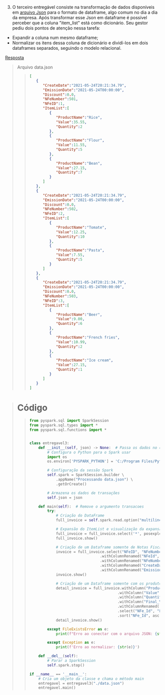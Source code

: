 3) O terceiro entregável consiste na transformação de dados disponíveis em <a href="hsrc/ttps://drive.google.com/file/d/1IDCjpDZh5St97jw4K_bAewJ8hf-rax9C/view?usp=sharing">arquivo Json</a> para o formato de dataframe, algo comum no dia a dia da empresa. Após transformar esse Json em dataframe é possível perceber que a coluna "item_list" está como dicionário. Seu gestor pediu dois pontos de atenção nessa tarefa:

- Expandir a coluna num mesmo dataframe;
- Normalizar os itens dessa coluna de dicionário e dividí-los em dois dataframes separados, seguindo o modelo relacional.

<a href ="main.py">Resposta</a>

> Arquivo data.json 
>> ~~~JSON
>> [
>>    {
>>       "CreateDate":"2021-05-24T20:21:34.79",
>>       "EmissionDate":"2021-05-24T00:00:00",
>>       "Discount":0.0,
>>       "NFeNumber":501,
>>       "NFeID":1,
>>       "ItemList":[
>>          {
>>             "ProductName":"Rice",
>>             "Value":35.55,
>>             "Quantity":2
>>          },
>>          {
>>             "ProductName":"Flour",
>>             "Value":11.55,
>>             "Quantity":5
>>          },
>>          {
>>             "ProductName":"Bean",
>>             "Value":27.15,
>>             "Quantity":7
>>          }
>>       ]
>>    },
>>    {
>>       "CreateDate":"2021-05-24T20:21:34.79",
>>       "EmissionDate":"2021-05-24T00:00:00",
>>       "Discount":0.0,
>>       "NFeNumber":502,
>>       "NFeID":2,
>>       "ItemList":[
>>          {
>>             "ProductName":"Tomate",
>>             "Value":12.25,
>>             "Quantity":10
>>          },
>>          {
>>             "ProductName":"Pasta",
>>             "Value":7.55,
>>             "Quantity":5
>>          }
>>       ]
>>    },
>>    {
>>       "CreateDate":"2021-05-24T20:21:34.79",
>>       "EmissionDate":"2021-05-24T00:00:00",
>>       "Discount":0.0,
>>       "NFeNumber":503,
>>       "NFeID":3,
>>       "ItemList":[
>>          {
>>             "ProductName":"Beer",
>>             "Value":9.00,
>>             "Quantity":6
>>          },
>>          {
>>             "ProductName":"French fries",
>>             "Value":10.99,
>>             "Quantity":2
>>          },
>>          {
>>             "ProductName":"Ice cream",
>>             "Value":27.15,
>>             "Quantity":1
>>          }
>>       ]
>>    }
>> ]
>> ~~~

> # Código
>> ~~~python
>> from pyspark.sql import SparkSession
>> from pyspark.sql.types import *
>> from pyspark.sql.functions import *
>> 
>> 
>> class entregavel3:
>>     def __init__(self, json) -> None:  # Passa os dados no construtor
>>         # Configura o Python para o Spark usar
>>         import os
>>         os.environ['PYSPARK_PYTHON'] = 'C:/Program Files/Python310/python.exe'
>> 
>>         # Configuração da sessão Spark
>>         self.spark = SparkSession.builder \
>>             .appName("Processando data.json") \
>>             .getOrCreate()
>> 
>>         # Armazena os dados de transações
>>         self.json = json
>> 
>>     def main(self):  # Remove o argumento transacoes
>>         try:
>>             # Criação do DataFrame          
>>             full_invoice = self.spark.read.option("multiline", "true").json(self.json) 
>> 
>>             # Expansão do ItemList e visualização da expansão em um mesmo DataFrame
>>             full_invoice = full_invoice.select('*', posexplode("ItemList").alias("ProductID", "Products_Items")).drop("ItemList")
>>             full_invoice.show()
>> 
>>             # Criação de um Dataframe somente de Notas Fiscais
>>             invoice = full_invoice.select("NFeID", "NFeNumber", "CreateDate", "EmissionDate")\
>>                                 .withColumnRenamed("NFeId", "NFe_Id")\
>>                                 .withColumnRenamed("NFeNumber", "NFe_Number")\
>>                                 .withColumnRenamed("CreateDate", "NFe_Create_Date")\
>>                                 .withColumnRenamed("EmissionDate", "NFe_Emission_Date").distinct().sort("NFe_Id")
>>             invoice.show()
>> 
>>             # Criação de um Dataframe somente com os produtos e seu relacionamento com notas fiscais.
>>             detail_invoice = full_invoice.withColumn("ProductName", col("Products_Items.ProductName"))\
>>                                         .withColumn("Value", col("Products_Items.Value"))\
>>                                         .withColumn("Quantity", col("Products_Items.Quantity"))\
>>                                         .withColumn("Final_Value", round(col("Value") * (1 - col("Discount")), 2))\
>>                                         .withColumnRenamed("NFeId", "NFe_Id")\
>>                                         .select("NFe_Id", "ProductID", "ProductName", "Quantity", "Value", "Discount", "Final_Value")\
>>                                         .sort("NFe_Id", asc("ProductID"))
>>             detail_invoice.show()
>> 
>>         except FileExistsError as e:
>>             print(f"Erro ao conectar com o arquivo JSON: {str(e)}")
>> 
>>         except Exception as e:
>>             print(f'Erro ao normalizar: {str(e)}')
>> 
>>     def __del__(self):
>>         # Parar a SparkSession
>>         self.spark.stop()
>> 
>> if __name__ == '__main__':
>>     # Cria um objeto da classe e chama o método main
>>     entregavel = entregavel3("./data.json")
>>     entregavel.main() 